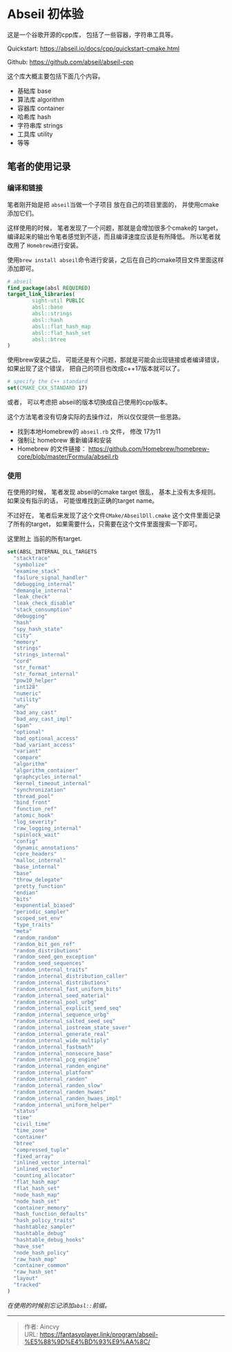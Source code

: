 # Abseil 初体验


这是一个谷歌开源的cpp库， 包括了一些容器，字符串工具等。

Quickstart:  https://abseil.io/docs/cpp/quickstart-cmake.html

Github: https://github.com/abseil/abseil-cpp



这个库大概主要包括下面几个内容。

- 基础库  base
- 算法库 algorithm
- 容器库  container
- 哈希库 hash
- 字符串库 strings
- 工具库  utility 
- 等等



## 笔者的使用记录

### 编译和链接

笔者刚开始是把 `abseil`当做一个子项目 放在自己的项目里面的， 并使用cmake添加它们。

这样使用的时候， 笔者发现了一个问题，那就是会增加很多个cmake的 target， 编译起来的输出令笔者感觉到不适，而且编译速度应该是有所降低。  所以笔者就改用了 `Homebrew`进行安装。 

使用`brew install abseil`命令进行安装，之后在自己的cmake项目文件里面这样添加即可。

```cmake
# abseil
find_package(absl REQUIRED)
target_link_libraries(
        sight-util PUBLIC
        absl::base
        absl::strings
        absl::hash
        absl::flat_hash_map
        absl::flat_hash_set
        absl::btree
)
```



使用brew安装之后， 可能还是有个问题，那就是可能会出现链接或者编译错误， 如果出现了这个错误， 把自己的项目也改成c++17版本就可以了。  

```cmake
# specify the C++ standard
set(CMAKE_CXX_STANDARD 17)
```

或者， 可以考虑把 abseil的版本切换成自己使用的cpp版本。 

这个方法笔者没有切身实际的去操作过， 所以仅仅提供一些思路。 

- 找到本地Homebrew的 `abseil.rb` 文件， 修改 17为11
- 强制让 homebrew 重新编译和安装
- Homebrew 的文件链接： https://github.com/Homebrew/homebrew-core/blob/master/Formula/abseil.rb



### 使用

在使用的时候， 笔者发现 abseil的cmake target 很乱， 基本上没有太多规则。 如果没有指示的话， 可能很难找到正确的target name。

不过好在， 笔者后来发现了这个文件`CMake/AbseilDll.cmake` 这个文件里面记录了所有的target， 如果需要什么，只需要在这个文件里面搜索一下即可。

这里附上 当前的所有target.

```cmake
set(ABSL_INTERNAL_DLL_TARGETS
  "stacktrace"
  "symbolize"
  "examine_stack"
  "failure_signal_handler"
  "debugging_internal"
  "demangle_internal"
  "leak_check"
  "leak_check_disable"
  "stack_consumption"
  "debugging"
  "hash"
  "spy_hash_state"
  "city"
  "memory"
  "strings"
  "strings_internal"
  "cord"
  "str_format"
  "str_format_internal"
  "pow10_helper"
  "int128"
  "numeric"
  "utility"
  "any"
  "bad_any_cast"
  "bad_any_cast_impl"
  "span"
  "optional"
  "bad_optional_access"
  "bad_variant_access"
  "variant"
  "compare"
  "algorithm"
  "algorithm_container"
  "graphcycles_internal"
  "kernel_timeout_internal"
  "synchronization"
  "thread_pool"
  "bind_front"
  "function_ref"
  "atomic_hook"
  "log_severity"
  "raw_logging_internal"
  "spinlock_wait"
  "config"
  "dynamic_annotations"
  "core_headers"
  "malloc_internal"
  "base_internal"
  "base"
  "throw_delegate"
  "pretty_function"
  "endian"
  "bits"
  "exponential_biased"
  "periodic_sampler"
  "scoped_set_env"
  "type_traits"
  "meta"
  "random_random"
  "random_bit_gen_ref"
  "random_distributions"
  "random_seed_gen_exception"
  "random_seed_sequences"
  "random_internal_traits"
  "random_internal_distribution_caller"
  "random_internal_distributions"
  "random_internal_fast_uniform_bits"
  "random_internal_seed_material"
  "random_internal_pool_urbg"
  "random_internal_explicit_seed_seq"
  "random_internal_sequence_urbg"
  "random_internal_salted_seed_seq"
  "random_internal_iostream_state_saver"
  "random_internal_generate_real"
  "random_internal_wide_multiply"
  "random_internal_fastmath"
  "random_internal_nonsecure_base"
  "random_internal_pcg_engine"
  "random_internal_randen_engine"
  "random_internal_platform"
  "random_internal_randen"
  "random_internal_randen_slow"
  "random_internal_randen_hwaes"
  "random_internal_randen_hwaes_impl"
  "random_internal_uniform_helper"
  "status"
  "time"
  "civil_time"
  "time_zone"
  "container"
  "btree"
  "compressed_tuple"
  "fixed_array"
  "inlined_vector_internal"
  "inlined_vector"
  "counting_allocator"
  "flat_hash_map"
  "flat_hash_set"
  "node_hash_map"
  "node_hash_set"
  "container_memory"
  "hash_function_defaults"
  "hash_policy_traits"
  "hashtablez_sampler"
  "hashtable_debug"
  "hashtable_debug_hooks"
  "have_sse"
  "node_hash_policy"
  "raw_hash_map"
  "container_common"
  "raw_hash_set"
  "layout"
  "tracked"
)
```

*在使用的时候别忘记添加`absl::`前缀。*





---

> 作者: Aincvy  
> URL: https://fantasyplayer.link/program/abseil-%E5%88%9D%E4%BD%93%E9%AA%8C/  


